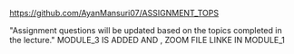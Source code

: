 https://github.com/AyanMansuri07/ASSIGNMENT_TOPS

"Assignment questions will be updated based on the topics completed in the lecture."
MODULE_3 IS ADDED AND ,
ZOOM FILE LINKE IN MODULE_1 
